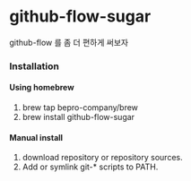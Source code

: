 # github-flow-sugar

github-flow 를 좀 더 편하게 써보자

### Installation

#### Using homebrew

1. brew tap bepro-company/brew
2. brew install github-flow-sugar

#### Manual install

1. download repository or repository sources.
2. Add or symlink git-* scripts to PATH.
